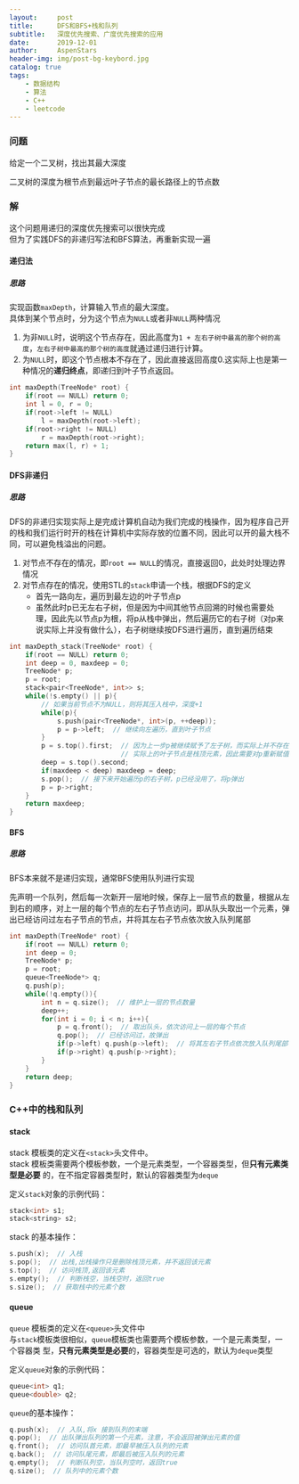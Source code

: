 ```yaml
---
layout:     post
title:      DFS和BFS+栈和队列
subtitle:   深度优先搜索、广度优先搜索的应用
date:       2019-12-01
author:     AspenStars
header-img: img/post-bg-keybord.jpg
catalog: true
tags:
    - 数据结构
    - 算法
    - C++
    - leetcode
---
```

### 问题

给定一个二叉树，找出其最大深度

二叉树的深度为根节点到最远叶子节点的最长路径上的节点数

### 解
这个问题用递归的深度优先搜索可以很快完成  
但为了实践DFS的非递归写法和BFS算法，再重新实现一遍

#### 递归法

##### 思路

实现函数`maxDepth`，计算输入节点的最大深度。  
具体到某个节点时，分为这个节点为`NULL`或者非`NULL`两种情况
1. 为非`NULL`时，说明这个节点存在，因此高度为`1 + 左右子树中最高的那个树的高度`，`左右子树中最高的那个树的高度`就通过递归进行计算。
2. 为`NULL`时，即这个节点根本不存在了，因此直接返回高度0.这实际上也是第一种情况的**递归终点**，即递归到叶子节点返回。
```c++
int maxDepth(TreeNode* root) {
    if(root == NULL) return 0;
    int l = 0, r = 0;
    if(root->left != NULL)
        l = maxDepth(root->left);
    if(root->right != NULL)
        r = maxDepth(root->right);
    return max(l, r) + 1; 
}
```

#### DFS非递归

##### 思路

DFS的非递归实现实际上是完成计算机自动为我们完成的栈操作，因为程序自己开的栈和我们运行时开的栈在计算机中实际存放的位置不同，因此可以开的最大栈不同，可以避免栈溢出的问题。

1. 对节点不存在的情况，即`root == NULL`的情况，直接返回0，此处时处理边界情况
2. 对节点存在的情况，使用STL的`stack`申请一个栈，根据DFS的定义
    - 首先一路向左，遍历到最左边的叶子节点p
    - 虽然此时p已无左右子树，但是因为中间其他节点回溯的时候也需要处理，因此先以节点p为根，将p从栈中弹出，然后遍历它的右子树（对p来说实际上并没有做什么），右子树继续按DFS进行遍历，直到遍历结束

```C++
int maxDepth_stack(TreeNode* root) {
    if(root == NULL) return 0;
    int deep = 0, maxdeep = 0;
    TreeNode* p;
    p = root;
    stack<pair<TreeNode*, int>> s;
    while(!s.empty() || p){
        // 如果当前节点不为NULL，则将其压入栈中，深度+1
        while(p){
            s.push(pair<TreeNode*, int>(p, ++deep));
            p = p->left;  // 继续向左遍历，直到叶子节点
        }
        p = s.top().first;  // 因为上一步p被继续赋予了左子树，而实际上并不存在，其值为NULL，
                            // 实际上的叶子节点是栈顶元素，因此需要对p重新赋值
        deep = s.top().second;
        if(maxdeep < deep) maxdeep = deep;
        s.pop();  // 接下来开始遍历p的右子树，p已经没用了，将p弹出
        p = p->right;
    }
    return maxdeep;
}
```

#### BFS

##### 思路

BFS本来就不是递归实现，通常BFS使用队列进行实现

先声明一个队列，然后每一次新开一层地时候，保存上一层节点的数量，根据从左到右的顺序，对上一层的每个节点的左右子节点访问，即从队头取出一个元素，弹出已经访问过左右子节点的节点，并将其左右子节点依次放入队列尾部

```c++
int maxDepth(TreeNode* root) {
    if(root == NULL) return 0;
    int deep = 0;
    TreeNode* p;
    p = root;
    queue<TreeNode*> q;
    q.push(p);
    while(!q.empty()){
        int n = q.size();  // 维护上一层的节点数量
        deep++;
        for(int i = 0; i < n; i++){
            p = q.front();  // 取出队头，依次访问上一层的每个节点
            q.pop();  // 已经访问过，故弹出
            if(p->left) q.push(p->left);  // 将其左右子节点依次放入队列尾部
            if(p->right) q.push(p->right);
        }
    }
    return deep;
}
```

### C++中的栈和队列

#### stack

stack 模板类的定义在`<stack>`头文件中。  
stack 模板类需要两个模板参数，一个是元素类型，一个容器类型，但**只有元素类型是必要**
的，在不指定容器类型时，默认的容器类型为`deque`

定义`stack`对象的示例代码：
```c++
stack<int> s1;
stack<string> s2;
```
stack 的基本操作：
```c++
s.push(x);  // 入栈
s.pop();  // 出栈,出栈操作只是删除栈顶元素，并不返回该元素
s.top();  // 访问栈顶,返回该元素
s.empty();  // 判断栈空，当栈空时，返回true
s.size();  // 获取栈中的元素个数
```

#### queue

`queue` 模板类的定义在`<queue>`头文件中  
与`stack`模板类很相似，`queue`模板类也需要两个模板参数，一个是元素类型，一个容器类
型，**只有元素类型是必要**的，容器类型是可选的，默认为`deque`类型

定义`queue`对象的示例代码：
```c++
queue<int> q1;
queue<double> q2;
```

`queue`的基本操作：
```c++
q.push(x);  // 入队,将x 接到队列的末端
q.pop();  // 出队弹出队列的第一个元素，注意，不会返回被弹出元素的值
q.front();  // 访问队首元素，即最早被压入队列的元素
q.back();  // 访问队尾元素，即最后被压入队列的元素
q.empty();  // 判断队列空，当队列空时，返回true
q.size();  // 队列中的元素个数
```
